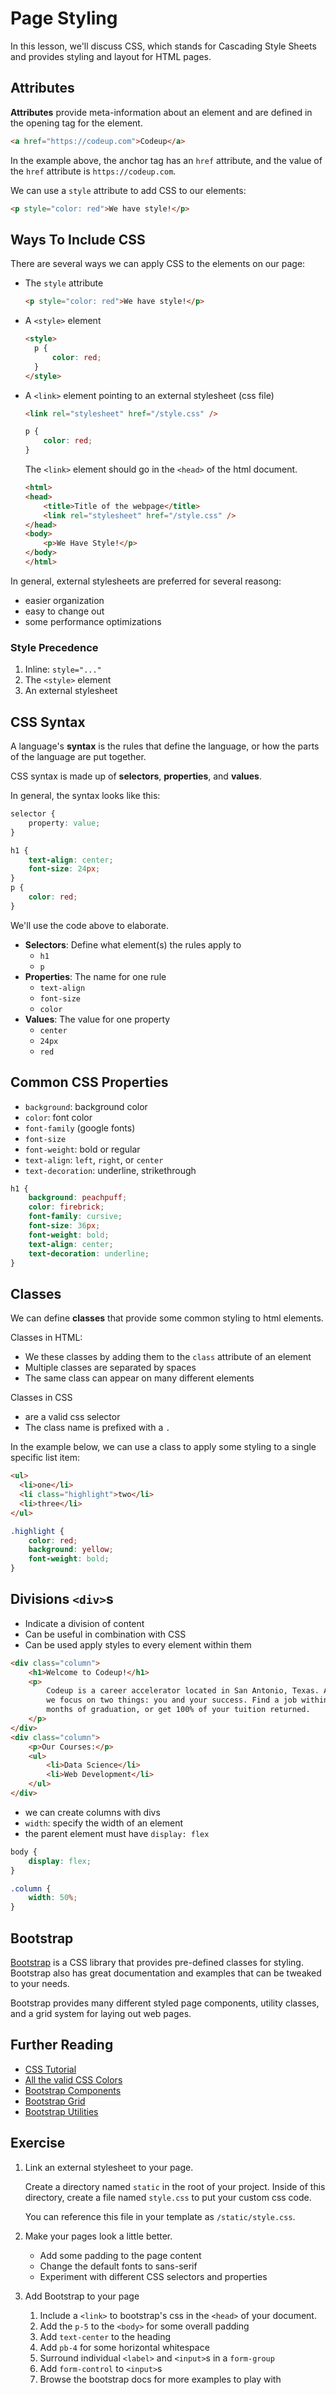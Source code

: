 # Page Styling

In this lesson, we'll discuss CSS, which stands for Cascading Style Sheets and
provides styling and layout for HTML pages.

## Attributes

**Attributes** provide meta-information about an element and are defined in the
opening tag for the element.

```html
<a href="https://codeup.com">Codeup</a>
```

In the example above, the anchor tag has an `href` attribute, and the value of
the `href` attribute is `https://codeup.com`.

We can use a `style` attribute to add CSS to our elements:

```html
<p style="color: red">We have style!</p>
```

## Ways To Include CSS

There are several ways we can apply CSS to the elements on our page:

- The `style` attribute

    ```html
    <p style="color: red">We have style!</p>
    ```

- A `<style>` element

    ```html
    <style>
      p {
          color: red;
      }
    </style>
    ```

- A `<link>` element pointing to an external stylesheet (css file)

    ```html
    <link rel="stylesheet" href="/style.css" />
    ```

    ```css
    p {
        color: red;
    }
    ```

    The `<link>` element should go in the `<head>` of the html document.

    ```html
    <html>
    <head>
        <title>Title of the webpage</title>
        <link rel="stylesheet" href="/style.css" />
    </head>
    <body>
        <p>We Have Style!</p>
    </body>
    </html>
    ```

In general, external stylesheets are preferred for several reasong:

- easier organization
- easy to change out
- some performance optimizations

### Style Precedence

1. Inline: `style="..."`
1. The `<style>` element
1. An external stylesheet

## CSS Syntax

A language's **syntax** is the rules that define the language, or how the parts
of the language are put together.

CSS syntax is made up of **selectors**, **properties**, and **values**.

In general, the syntax looks like this:

```css
selector {
    property: value;
}
```

```css
h1 {
    text-align: center;
    font-size: 24px;
}
p {
    color: red;
}
```

We'll use the code above to elaborate.

- **Selectors**: Define what element(s) the rules apply to
    - `h1`
    - `p`
- **Properties**: The name for one rule
    - `text-align`
    - `font-size`
    - `color`
- **Values**: The value for one property
    - `center`
    - `24px`
    - `red`

## Common CSS Properties

- `background`: background color
- `color`: font color
- `font-family` (google fonts)
- `font-size`
- `font-weight`: bold or regular
- `text-align`: `left`, `right`, or `center`
- `text-decoration`: underline, strikethrough

```css
h1 {
    background: peachpuff;
    color: firebrick;
    font-family: cursive;
    font-size: 36px;
    font-weight: bold;
    text-align: center;
    text-decoration: underline;
}
```

## Classes

We can define **classes** that provide some common styling to html elements.

Classes in HTML:

- We these classes by adding them to the `class` attribute of an element
- Multiple classes are separated by spaces
- The same class can appear on many different elements

Classes in CSS

- are a valid css selector
- The class name is prefixed with a `.`

In the example below, we can use a class to apply some styling to a single
specific list item:

```html
<ul>
  <li>one</li>
  <li class="highlight">two</li>
  <li>three</li>
</ul>
```

```css
.highlight {
    color: red;
    background: yellow;
    font-weight: bold;
}
```

## Divisions `<div>`s

- Indicate a division of content
- Can be useful in combination with CSS
- Can be used apply styles to every element within them

```html
<div class="column">
    <h1>Welcome to Codeup!</h1>
    <p>
        Codeup is a career accelerator located in San Antonio, Texas. At Codeup,
        we focus on two things: you and your success. Find a job within six
        months of graduation, or get 100% of your tuition returned.
    </p>
</div>
<div class="column">
    <p>Our Courses:</p>
    <ul>
        <li>Data Science</li>
        <li>Web Development</li>
    </ul>
</div>
```

- we can create columns with divs
- `width`: specify the width of an element
- the parent element must have `display: flex`

```css
body {
    display: flex;
}

.column {
    width: 50%;
}
```

## Bootstrap

[Bootstrap](https://getbootstrap.com/docs/4.3/getting-started/introduction/) is
a CSS library that provides pre-defined classes for styling. Bootstrap also has
great documentation and examples that can be tweaked to your needs.

Bootstrap provides many different styled page components, utility classes, and a
grid system for laying out web pages.

## Further Reading

- [CSS Tutorial](https://www.w3schools.com/css/default.asp)
- [All the valid CSS Colors](https://www.w3schools.com/cssref/css_colors.asp)
- [Bootstrap Components](https://getbootstrap.com/docs/4.3/components/alerts/)
- [Bootstrap Grid](https://getbootstrap.com/docs/4.3/layout/grid/)
- [Bootstrap Utilities](https://getbootstrap.com/docs/4.3/utilities/borders/)

## Exercise

1. Link an external stylesheet to your page.

    Create a directory named `static` in the root of your project. Inside of
    this directory, create a file named `style.css` to put your custom css code.

    You can reference this file in your template as `/static/style.css`.

1. Make your pages look a little better.

    - Add some padding to the page content
    - Change the default fonts to sans-serif
    - Experiment with different CSS selectors and properties

1. Add Bootstrap to your page

    1. Include a `<link>` to bootstrap's css in the `<head>` of your document.
    1. Add the `p-5` to the `<body>` for some overall padding
    1. Add `text-center` to the heading
    1. Add `pb-4` for some horizontal whitespace
    1. Surround individual `<label>` and `<input>`s in a `form-group`
    1. Add `form-control` to `<input>`s
    1. Browse the bootstrap docs for more examples to play with

